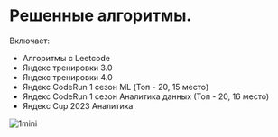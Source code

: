 # Решенные алгоритмы.

Включает:
  - Алгоритмы с Leetcode
  - Яндекс тренировки 3.0
  - Яндекс тренировки 4.0
  - Яндекс CodeRun 1 сезон ML (Топ - 20, 15 место)
  - Яндекс CodeRun 1 сезон Аналитика данных (Топ - 20, 16 место)
  - Яндекс Cup 2023 Аналитика

 

   ![1mini](https://user-images.githubusercontent.com/101212758/236550693-a47cf834-d407-4ce9-a5ae-0c942b99d4b7.jpg)
